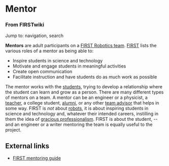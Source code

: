 # Mentor

### From FIRSTwiki

Jump to: navigation, search

**Mentors** are adult participants on a [FIRST Robotics team](FIRST_Robotics_team "FIRST Robotics team" ). [FIRST](first) lists the various roles of a mentor as being able to: 

  * Inspire students in science and technology 
  * Motivate and engage students in meaningful activities 
  * Create open communication 
  * Facilitate instruction and have students do as much work as possible 

The mentor works with the [students](Student "Student" ), trying to
develop a relationship where the student can learn and grow as a person. There
are many different types of mentors on a team. A mentor can be an engineer or
a physicist, a [teacher](Teacher "Teacher" ), a college student,
[alumni](Alumni "Alumni" ), or any other [team
advisor](Team_advisor "Team advisor" ) that helps in some way.
FIRST is _not_ about [robots](Robot "Robot" ), it is about
inspiring students in science and technology and, whatever their intended
careers, instilling in them the idea of [gracious
professionalism](Gracious_professionalism "Gracious
professionalism" ). FIRST is about the student, -- and an engineer or a writer
mentoring the team is equally useful to the project.


##  External links

  * [FIRST mentoring guide](http://www.usfirst.org/robotics/mentoring.htm "http://www.usfirst.org/robotics/mentoring.htm" )

